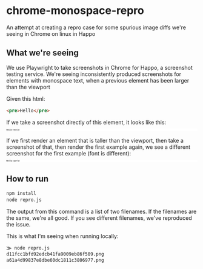 # chrome-monospace-repro

An attempt at creating a repro case for some spurious image diffs we're seeing
in Chrome on linux in Happo

## What we're seeing

We use Playwright to take screenshots in Chrome for Happo, a screenshot testing
service. We're seeing inconsistently produced screenshots for elements with
monospace text, when a previous element has been larger than the viewport

Given this html:
```html
<pre>Hello</pre>
```
If we take a screenshot directly of this element, it looks like this:
![d11fcc1bfd92edcb41fa9009eb86f509.png](d11fcc1bfd92edcb41fa9009eb86f509.png)

If we first render an element that is taller than the viewport, then take a
screenshot of that, then render the first example again, we see a different
screenshot for the first example (font is different):
![a61a4d99837e8dbe60dc1811c3806977.png](a61a4d99837e8dbe60dc1811c3806977.png)

## How to run

```bash
npm install
node repro.js
```
The output from this command is a list of two filenames. If the filenames are
the same, we're all good. If you see different filenames, we've reproduced the
issue.

This is what I'm seeing when running locally:
```
⨠ node repro.js
d11fcc1bfd92edcb41fa9009eb86f509.png
a61a4d99837e8dbe60dc1811c3806977.png
```
